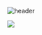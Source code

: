![header](https://capsule-render.vercel.app/api?type=venom&color=auto&height=250&section=header&text=Sohyun's%20GitHub&fontSize=70&animation=scaleIn)

<img src="https://img.shields.io/badge/#3776ABstyle=flat-square&logo=python&logoColor=white"/>
